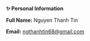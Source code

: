 <b style='fontsize:30'>✨ Personal Information</b></br>

<b>Full Name:</b> Nguyen Thanh Tin</br>

<b>Email:</b> ngthanhtin68@gmail.com

